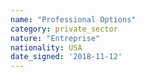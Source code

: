 ```yaml
---
name: "Professional Options"
category: private_sector
nature: "Entreprise"
nationality: USA
date_signed: '2018-11-12'
---
```

    